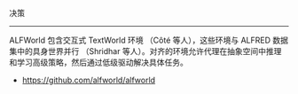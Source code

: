 决策

------

ALFWorld 包含交互式 TextWorld 环境 （Côté 等人），这些环境与 ALFRED 数据集中的具身世界并行 （Shridhar 等人）。对齐的环境允许代理在抽象空间中推理和学习高级策略，然后通过低级驱动解决具体任务。
- https://github.com/alfworld/alfworld
